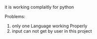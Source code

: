it is working complaitly for python 

Problems:
1. only one Language working Properly
2. input can not get by user in this project
